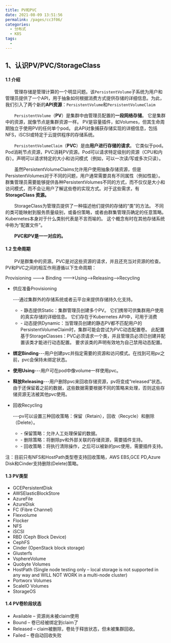 ```yaml
---
title: PV和PVC
date: 2021-08-09 13:51:56
permalink: /pages/cc3f06/
categories:
  - 分布式
  - K8S
tags:
  - 
---
```

## 1、认识PV/PVC/StorageClass

#### **1.1 介绍**

　　管理存储是管理计算的一个明显问题。该`PersistentVolume`子系统为用户和管理员提供了一个API，用于抽象如何根据消费方式提供存储的详细信息。为此，我们引入了两个新的**API资源**：`PersistentVolume`和`PersistentVolumeClaim`

　　`PersistentVolume`（**PV**）是集群中由管理员配置的**一段网络存储**。 它是集群中的资源，就像节点是集群资源一样。 PV是容量插件，如Volumes，但其生命周期独立于使用PV的任何单个pod。 此API对象捕获存储实现的详细信息，包括NFS，iSCSI或特定于云提供程序的存储系统。

　　`PersistentVolumeClaim`（**PVC**）是由**用户进行存储的请求**。 它类似于pod。 Pod消耗节点资源，PVC消耗PV资源。Pod可以请求特定级别的资源（CPU和内存）。声明可以请求特定的大小和访问模式（例如，可以一次读/写或多次只读）。

　　虽然PersistentVolumeClaims允许用户使用抽象存储资源，但是PersistentVolumes对于不同的问题，用户通常需要具有不同属性（例如性能）。群集管理员需要能够提供各种PersistentVolumes不同的方式，而不仅仅是大小和访问模式，而不会让用户了解这些卷的实现方式。对于这些需求，有**StorageClass 资源。**

　　StorageClass为管理员提供了一种描述他们提供的存储的“类”的方法。 不同的类可能映射到服务质量级别，或备份策略，或者由群集管理员确定的任意策略。 Kubernetes本身对于什么类别代表是不言而喻的。 这个概念有时在其他存储系统中称为“配置文件”。

　　**PVC和PV是一一对应的。**

 

#### **1.2 生命周期**

　　PV是群集中的资源。PVC是对这些资源的请求，并且还充当对资源的检查。PV和PVC之间的相互作用遵循以下生命周期：

Provisioning ——-> Binding ——–>Using——>Releasing——>Recycling

- 供应准备Provisioning

    ---通过集群外的存储系统或者云平台来提供存储持久化支持。

    -  \- 静态提供Static：集群管理员创建多个PV。 它们携带可供集群用户使用的真实存储的详细信息。 它们存在于Kubernetes API中，可用于消费
    -  \- 动态提供Dynamic：当管理员创建的静态PV都不匹配用户的PersistentVolumeClaim时，集群可能会尝试为PVC动态配置卷。 此配置基于StorageClasses：PVC必须请求一个类，并且管理员必须已创建并配置该类才能进行动态配置。 要求该类的声明有效地为自己禁用动态配置。

-  **绑定Binding**---用户创建pvc并指定需要的资源和访问模式。在找到可用pv之前，pvc会保持未绑定状态。

-  **使用Using**---用户可在pod中像volume一样使用pvc。

-  **释放Releasing**---用户删除pvc来回收存储资源，pv将变成“released”状态。由于还保留着之前的数据，这些数据需要根据不同的策略来处理，否则这些存储资源无法被其他pvc使用。

- 回收Recycling

    ---pv可以设置三种回收策略：保留（Retain），回收（Recycle）和删除（Delete）。

    -  \- 保留策略：允许人工处理保留的数据。
    -  \- 删除策略：将删除pv和外部关联的存储资源，需要插件支持。
    -  \- 回收策略：将执行清除操作，之后可以被新的pvc使用，需要插件支持。

 注：目前只有NFS和HostPath类型卷支持回收策略，AWS EBS,GCE PD,Azure Disk和Cinder支持删除(Delete)策略。

 

#### **1.3 PV类型**

-  GCEPersistentDisk
-  AWSElasticBlockStore
-  AzureFile
-  AzureDisk
-  FC (Fibre Channel)
-  Flexvolume
-  Flocker
-  NFS
-  iSCSI
-  RBD (Ceph Block Device)
-  CephFS
-  Cinder (OpenStack block storage)
-  Glusterfs
-  VsphereVolume
-  Quobyte Volumes
-  HostPath (Single node testing only – local storage is not supported in any way and WILL NOT WORK in a multi-node cluster)
-  Portworx Volumes
-  ScaleIO Volumes
-  StorageOS

 

#### **1.4 PV卷阶段状态**

-  Available – 资源尚未被claim使用
-  Bound – 卷已经被绑定到claim了
-  Released – claim被删除，卷处于释放状态，但未被集群回收。
-  Failed – 卷自动回收失败